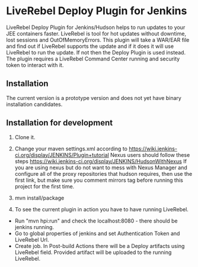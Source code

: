 LiveRebel Deploy Plugin for Jenkins
==================================

LiveRebel Deploy Plugin for Jenkins/Hudson helps to run updates to your JEE containers faster. LiveRebel is tool for hot updates without downtime, lost sessions and OutOfMemoryErrors. This plugin will take a WAR/EAR file and find out if LiveRebel supports the update and if it does it will use LiveRebel to run the update. If not then the Deploy Plugin is used instead. The plugin requires a LiveRebel Command Center running and security token to interact with it.

Installation
--------------

The current version is a prototype version and does not yet have binary installation candidates.

Installation for development
----------------------------------------

1. Clone it.
2. Change your maven settings.xml according to https://wiki.jenkins-ci.org/display/JENKINS/Plugin+tutorial
  Nexus users should follow these steps https://wiki.jenkins-ci.org/display/JENKINS/HudsonWithNexus
  If you are using nexus but do not want to mess with Nexus Manager and configure all of the proxy repositories that hudson requires, then use the first link, but make sure you comment mirrors tag before running this project for the first time.

3. mvn install/package
4. To see the current plugin in action you have to have running LiveRebel.
  * Run "mvn hpi:run" and check the localhost:8080 - there should be jenkins running.
  * Go to global properties of jenkins and set Authentication Token and LiveRebel Url.
  * Create job. In Post-build Actions there will be a Deploy artifacts using LiveRebel field. Provided artifact will be uploaded to the running LiveRebel.
